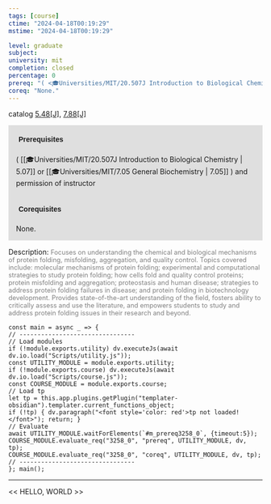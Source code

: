 ```yaml
---
tags: [course]
ctime: "2024-04-18T00:19:29"
mstime: "2024-04-18T00:19:29"

level: graduate
subject: 
university: mit
completion: closed
percentage: 0
prereq: "( <🎓Universities/MIT/20.507J Introduction to Biological Chemistry> or <🎓Universities/MIT/7.05 General Biochemistry> ) and permission of instructor"
coreq: "None."
---
```


catalog [5.48[J]](http://student.mit.edu/catalog/m5a.html#5.48), [7.88[J]](http://student.mit.edu/catalog/m7a.html#7.88)

<span style="display: block; padding: 15px; background-color: rgb(100, 100, 100, 0.2);"><font id="m_prereq3258_0" style="display: block; font-family: Arial, sans-serif; font-weight: bold; padding: 5px">Prerequisites</font><br><span id="prereq3258_0">( [[🎓Universities/MIT/20.507J Introduction to Biological Chemistry | 5.07]] or [[🎓Universities/MIT/7.05 General Biochemistry | 7.05]] ) and permission of instructor</span></span>
<span style="display: block; padding: 15px; background-color: rgb(100, 100, 100, 0.2);"><font id="m_coreq3258_0" style="display: block; font-family: Arial, sans-serif; font-weight: bold; padding: 5px">Corequisites</font><br><span id="coreq3258_0">None.</span></span>

<font style="">Description:</font>
<font style="color: grey; font-size: 0.8rem;">Focuses on understanding the chemical and biological mechanisms of protein folding, misfolding, aggregation, and quality control. Topics covered include: molecular mechanisms of protein folding; experimental and computational strategies to study protein folding; how cells fold and quality control proteins; protein misfolding and aggregation; proteostasis and human disease; strategies to address protein folding failures in disease; and protein folding in biotechnology development. Provides state-of-the-art understanding of the field, fosters ability to critically assess and use the literature, and empowers students to study and address protein folding issues in their research and beyond.</font>

```dataviewjs
const main = async _ => {
// --------------------------------
// Load modules
if (!module.exports.utility) dv.executeJs(await dv.io.load("Scripts/utility.js"));
const UTILITY_MODULE = module.exports.utility;
if (!module.exports.course) dv.executeJs(await dv.io.load("Scripts/course.js"));
const COURSE_MODULE = module.exports.course;
// Load tp
let tp = this.app.plugins.getPlugin("templater-obsidian").templater.current_functions_object;
if (!tp) { dv.paragraph("<font style='color: red'>tp not loaded!</font>"); return; }
// Evaluate
await UTILITY_MODULE.waitForElements(`#m_prereq3258_0`, {timeout:5});
COURSE_MODULE.evaluate_req("3258_0", "prereq", UTILITY_MODULE, dv, tp);
COURSE_MODULE.evaluate_req("3258_0", "coreq", UTILITY_MODULE, dv, tp);
// --------------------------------
}; main();
```

---

<< HELLO, WORLD >>
